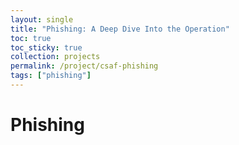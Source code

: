 ```yaml
---
layout: single
title: "Phishing: A Deep Dive Into the Operation"
toc: true
toc_sticky: true
collection: projects
permalink: /project/csaf-phishing
tags: ["phishing"]
---
```


# Phishing
